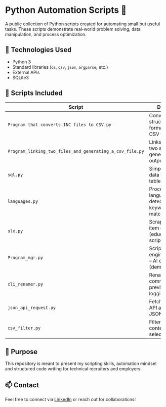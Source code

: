 # Python Automation Scripts 🚀

A public collection of Python scripts created for automating small but useful tasks. These scripts demonstrate real-world problem solving, data manipulation, and process optimization.

## 🧰 Technologies Used
- Python 3
- Standard libraries (`os`, `csv`, `json`, `argparse`, etc.)
- External APIs
- SQLite3

## 📂 Scripts Included

| Script | Description |
|--------|-------------|
| `Program that converts INC files to CSV.py` | Converts structured INC format data into CSV files. |
| `Program_linking_two_files_and_generating_a_csv_file.py` | Links data from two sources and generates merged output. |
| `sql.py` | Simple SQLite data filtering and table exporting. |
| `languages.py` | Processes language detection and keyword matching. |
| `olx.py` | Scrapes basic item data (educational/demo script). |
| `Program_mgr.py` | Script from engineering thesis – AI diagnostics (demo). |
| `cli_renamer.py` | Renames files via command line with preview and logging. |
| `json_api_request.py` | Fetches data from API and saves it in JSON format. |
| `csv_filter.py` | Filters CSV content and saves selected rows. |

## 🔎 Purpose
This repository is meant to present my scripting skills, automation mindset and structured code writing for technical recruiters and employers.

## 📫 Contact
Feel free to connect via [LinkedIn]([https://www.linkedin.com/in/micha%C5%82-cyba/](https://www.linkedin.com/in/micha%C5%82-cyba-076789177/)) or reach out for collaborations!
